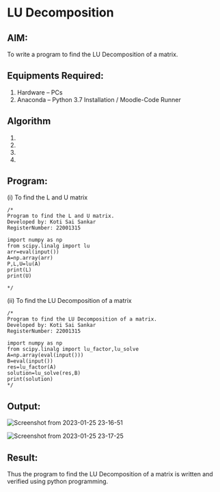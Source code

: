 # LU Decomposition 

## AIM:
To write a program to find the LU Decomposition of a matrix.

## Equipments Required:
1. Hardware – PCs
2. Anaconda – Python 3.7 Installation / Moodle-Code Runner

## Algorithm
1. 
2. 
3. 
4. 

## Program:
(i) To find the L and U matrix
```
/*
Program to find the L and U matrix.
Developed by: Koti Sai Sankar
RegisterNumber: 22001315

import numpy as np
from scipy.linalg import lu
arr=eval(input())
A=np.array(arr)
P,L,U=lu(A)
print(L)
print(U)

*/
```
(ii) To find the LU Decomposition of a matrix
```
/*
Program to find the LU Decomposition of a matrix.
Developed by: Koti Sai Sankar
RegisterNumber: 22001315

import numpy as np
from scipy.linalg import lu_factor,lu_solve
A=np.array(eval(input()))
B=eval(input())
res=lu_factor(A)
solution=lu_solve(res,B)
print(solution)
*/
```

## Output:

![Screenshot from 2023-01-25 23-16-51](https://user-images.githubusercontent.com/118344248/214642001-1d1db5de-1e64-48d5-8d82-4a24c21810bc.png)

![Screenshot from 2023-01-25 23-17-25](https://user-images.githubusercontent.com/118344248/214642122-eaf0540d-3849-4531-9720-f8243b8f613a.png)


## Result:
Thus the program to find the LU Decomposition of a matrix is written and verified using python programming.

